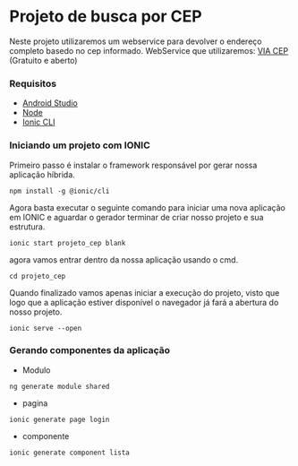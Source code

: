 # Projeto de busca por CEP
Neste projeto utilizaremos um webservice para devolver o endereço completo basedo no cep informado.
WebService que utilizaremos: [VIA CEP](https://viacep.com.br) (Gratuito e aberto)

### Requisitos
- [Android Studio](https://developer.android.com/studio?hl=pt&gclid=Cj0KCQjwvqeUBhCBARIsAOdt45bdRYvcgFm9i1oHXRGLrZXKFqow2Wm7gs3trbhq4p6d0hwFZVWl958aApG_EALw_wcB&gclsrc=aw.ds)
- [Node](https://nodejs.org/dist/v14.15.0/node-v14.15.0-x64.msi)
- [Ionic CLI](https://ionicframework.com/docs/)

### Iniciando um projeto com IONIC
Primeiro passo é instalar o framework responsável por gerar nossa aplicação híbrida.
```
npm install -g @ionic/cli
```

Agora basta executar o seguinte comando para iniciar uma nova aplicação em IONIC e aguardar o gerador terminar de criar nosso projeto e sua estrutura.
```
ionic start projeto_cep blank
```

agora vamos entrar dentro da nossa aplicação usando o cmd.
```
cd projeto_cep
```

Quando finalizado vamos apenas iniciar a execução do projeto, visto que logo que a aplicação estiver disponível o navegador já fará a abertura do nosso projeto.
```
ionic serve --open
```


### Gerando componentes da aplicação
- Modulo
```
ng generate module shared
```

- pagina
```
ionic generate page login
```

- componente
```
ionic generate component lista
```
